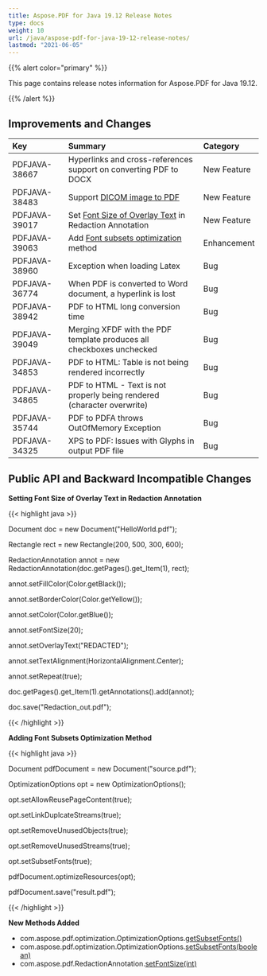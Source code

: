 ```yaml
---
title: Aspose.PDF for Java 19.12 Release Notes
type: docs
weight: 10
url: /java/aspose-pdf-for-java-19-12-release-notes/
lastmod: "2021-06-05"
---
```


{{% alert color="primary" %}}

This page contains release notes information for Aspose.PDF for Java 19.12.

{{% /alert %}}
## **Improvements and Changes**

|**Key**|**Summary**|**Category**|
| :- | :- | :- |
|PDFJAVA-38667|Hyperlinks and cross-references support on converting PDF to DOCX|New Feature|
|PDFJAVA-38483|Support [DICOM image to PDF](/pdf/java/add-delete-and-extract-images-from-the-pdf-file/#add-deleteandextractimagesfromthepdffile-supportfordicomimages)|New Feature|
|PDFJAVA-39017|Set [Font Size of Overlay Text](/pdf/java/redact-certain-page-region-with-redactionannotation/#redactcertainpageregionwithredactionannotation-redactpageregionwithredactionannotation) in Redaction Annotation|New Feature|
|PDFJAVA-39063|Add [Font subsets optimization](/pdf/java/optimize-pdf-document/#optimizepdfdocument-removeunnecessaryobjects) method|Enhancement|
|PDFJAVA-38960|Exception when loading Latex|Bug|
|PDFJAVA-36774|When PDF is converted to Word document, a hyperlink is lost|Bug|
|PDFJAVA-38942|PDF to HTML long conversion time|Bug|
|PDFJAVA-39049|Merging XFDF with the PDF template produces all checkboxes unchecked|Bug|
|PDFJAVA-34853|PDF to HTML: Table is not being rendered incorrectly|Bug|
|PDFJAVA-34865|PDF to HTML - Text is not properly being rendered (character overwrite)|Bug|
|PDFJAVA-35744|PDF to PDFA throws OutOfMemory Exception|Bug|
|PDFJAVA-34325|XPS to PDF: Issues with Glyphs in output PDF file|Bug|
## **Public API and Backward Incompatible Changes**
**Setting Font Size of Overlay Text in Redaction Annotation**

{{< highlight java >}}

 Document doc = new Document("HelloWorld.pdf");

Rectangle rect = new Rectangle(200, 500, 300, 600);

RedactionAnnotation annot = new RedactionAnnotation(doc.getPages().get_Item(1), rect);

annot.setFillColor(Color.getBlack());

annot.setBorderColor(Color.getYellow());

annot.setColor(Color.getBlue());

annot.setFontSize(20);

annot.setOverlayText("REDACTED");

annot.setTextAlignment(HorizontalAlignment.Center);

annot.setRepeat(true);

doc.getPages().get_Item(1).getAnnotations().add(annot);

doc.save("Redaction_out.pdf");

{{< /highlight >}}

**Adding Font Subsets Optimization Method**

{{< highlight java >}}

 Document pdfDocument = new Document("source.pdf");

OptimizationOptions opt = new OptimizationOptions();

opt.setAllowReusePageContent(true);

opt.setLinkDuplcateStreams(true);

opt.setRemoveUnusedObjects(true);

opt.setRemoveUnusedStreams(true);

opt.setSubsetFonts(true);

pdfDocument.optimizeResources(opt);

pdfDocument.save("result.pdf");

{{< /highlight >}}

**New Methods Added**

- com.aspose.pdf.optimization.OptimizationOptions.[getSubsetFonts()](https://apireference.aspose.com/java/pdf/com.aspose.pdf.optimization/OptimizationOptions#getSubsetFonts--)
- com.aspose.pdf.optimization.OptimizationOptions.[setSubsetFonts(boolean)](https://apireference.aspose.com/java/pdf/com.aspose.pdf.optimization/OptimizationOptions#setSubsetFonts-boolean-)
- com.aspose.pdf.RedactionAnnotation.[setFontSize(int)](https://apireference.aspose.com/java/pdf/com.aspose.pdf/RedactionAnnotation#setFontSize-int-)
